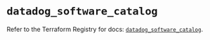# `datadog_software_catalog`

Refer to the Terraform Registry for docs: [`datadog_software_catalog`](https://registry.terraform.io/providers/datadog/datadog/3.78.0/docs/resources/software_catalog).
